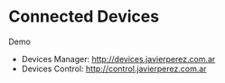 Connected Devices
=============================

Demo

* Devices Manager: http://devices.javierperez.com.ar
* Devices Control: http://control.javierperez.com.ar
